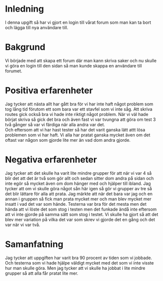 # Inledning
I denna upgift så har vi gjort en login till vårat forum som man kan ta bort och lägga till nya användare till.

# Bakgrund
Vi började med att skapa ett forum där man kann skriva saker och nu skulle vi göra en login till den sidan så man kunde skappa en användare till forumet.

# Positiva erfarenheter
Jag tycker att nästa allt har gått bra för vi har inte haft något problem som tog lång tid förutom ett som bara var ett stavfel som vi inte såg. Att skriva routes gick också bra vi hade inte riktigt något problem. När vi väl hade börjat skriva så gick det bra och även fast vi var tvungna att göra om test 3 två gånger så var vi färdiga när alla andra var det.  
Och eftersom att vi har hast tester så har det varit ganska lätt attt lösa problemen som vi har haft. Vi alla har pratat ganska mycket även om det oftast var någon som  gjorde lite mer än vad dom andra gjorde. 

# Negativa erfarenheter
Jag tycker att det skulle ha varit lite mindre grupper för att när vi var 4 så blir det att det är två som gör allt och sedan sitter dom andra på sidan och inte egör så mycket även om dom hänger med och hjälper till ibland. Jag tycker att om vi skulle göra något sån här igen så gör vi grupper av tre så det blir lättare för alla att prata.
Jag märkte att när det bara var jag och en annan i gruppen så fick man prata mycket mer och man blev mycket mer insatt i vad det var som hände.
Testerna var bra för det mesta men det hända att vi löste det som stog i testen men det funkade ändå inte eftersom att vi inte gjorde på samma sätt som stog i testet. Vi skulle ha gjort så att det blev mer variation på vilka det var som skrev vi gjorde det en gång och det var när vi var två.

# Samanfatning
 Jag tycker att uppgiften har varit bra 90 procent av tiden som vi jobbade. Och testerna som vi hade hjälpe väldigt mycket med det som vi inte visste hur man skulle göra. Men jag tycker att vi skulle ha jobbat i lite mindre grupper så att alla får pratat lite mer. 